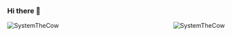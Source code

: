 ### Hi there 👋

<p><img align="left" src="https://github-readme-stats.vercel.app/api/top-langs?username=SystemTheCow&theme=tokyonight&show_icons=true&locale=en&layout=compact"alt="SystemTheCow"/></p>
<p>&nbsp;<img align="right" src="https://github-readme-stats.vercel.app/api?username=SystemTheCow&theme=tokyonight&show_icons=true&locale=en" alt="SystemTheCow" /></p>
